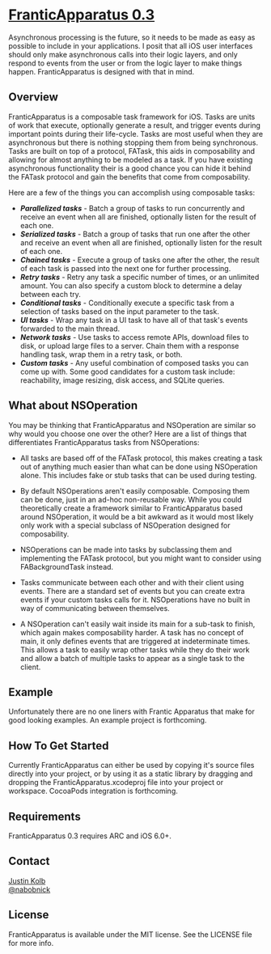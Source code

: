 # [FranticApparatus 0.3](https://github.com/jkolb/FranticApparatus)

Asynchronous processing is the future, so it needs to be made as easy as possible to include in your applications. I posit that all iOS user interfaces should only make asynchronous calls into their logic layers, and only respond to events from the user or from the logic layer to make things happen. FranticApparatus is designed with that in mind.

## Overview

FranticApparatus is a composable task framework for iOS. Tasks are units of work that execute, optionally generate a result, and trigger events during important points during their life-cycle. Tasks are most useful when they are asynchronous but there is nothing stopping them from being synchronous. Tasks are built on top of a protocol, FATask, this aids in composability and allowing for almost anything to be modeled as a task. If you have existing asynchronous functionality their is a good chance you can hide it behind the FATask protocol and gain the benefits that come from composability.

Here are a few of the things you can accomplish using composable tasks:

* ***Parallelized tasks*** - Batch a group of tasks to run concurrently and receive an event when all are finished, optionally listen for the result of each one.
* ***Serialized tasks*** - Batch a group of tasks that run one after the other and receive an event when all are finished, optionally listen for the result of each one.
* ***Chained tasks*** - Execute a group of tasks one after the other, the result of each task is passed into the next one for further processing.
* ***Retry tasks*** - Retry any task a specific number of times, or an unlimited amount. You can also specify a custom block to determine a delay between each try.
* ***Conditional tasks*** - Conditionally execute a specific task from a selection of tasks based on the input parameter to the task.
* ***UI tasks*** - Wrap any task in a UI task to have all of that task's events forwarded to the main thread.
* ***Network tasks*** - Use tasks to access remote APIs, download files to disk, or upload large files to a server. Chain them with a response handling task, wrap them in a retry task, or both.
* ***Custom tasks*** - Any useful combination of composed tasks you can come up with. Some good candidates for a custom task include: reachability, image resizing, disk access, and SQLite queries.

## What about NSOperation

You may be thinking that FranticApparatus and NSOperation are similar so why would you choose one over the other? Here are a list of things that differentiates FranticApparatus tasks from NSOperations:

* All tasks are based off of the FATask protocol, this makes creating a task out of anything much easier than what can be done using NSOperation alone. This includes fake or stub tasks that can be used during testing.

* By default NSOperations aren't easily composable. Composing them can be done, just in an ad-hoc non-reusable way. While you could theoretically create a framework similar to FranticApparatus based around NSOperation, it would be a bit awkward as it would most likely only work with a special subclass of NSOperation designed for composability.

* NSOperations can be made into tasks by subclassing them and implementing the FATask protocol, but you might want to consider using FABackgroundTask instead.

* Tasks communicate between each other and with their client using events. There are a standard set of events but you can create extra events if your custom tasks calls for it. NSOperations have no built in way of communicating between themselves.

* A NSOperation can't easily wait inside its main for a sub-task to finish, which again makes composability harder. A task has no concept of main, it only defines events that are triggered at indeterminate times. This allows a task to easily wrap other tasks while they do their work and allow a batch of multiple tasks to appear as a single task to the client.

## Example

Unfortunately there are no one liners with Frantic Apparatus that make for good looking examples. An example project is forthcoming.

## How To Get Started

Currently FranticApparatus can either be used by copying it's source files directly into your project, or by using it as a static library by dragging and dropping the FranticApparatus.xcodeproj file into your project or workspace. CocoaPods integration is forthcoming.

## Requirements

FranticApparatus 0.3 requires ARC and iOS 6.0+.

## Contact

[Justin Kolb](https://github.com/jkolb)  
[@nabobnick](https://twitter.com/nabobnick)

## License

FranticApparatus is available under the MIT license. See the LICENSE file for more info.
